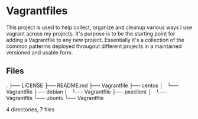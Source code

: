 # Vagrantfiles
This project is used to help collect, organize and cleanup various ways I use vagrant across my projects.
It's purpose is to be the starting point for adding a Vagrantfile to any new project.  Essentially it's a collection
of the common patterms deployed througout different projects in a maintained versioned and usable form.

## Files
.
├── LICENSE
├── README.md
├── Vagrantfile
├── centos
│   └── Vagrantfile
├── debian
│   └── Vagrantfile
├── pxeclient
│   └── Vagrantfile
└── ubuntu
    └── Vagrantfile

4 directories, 7 files

